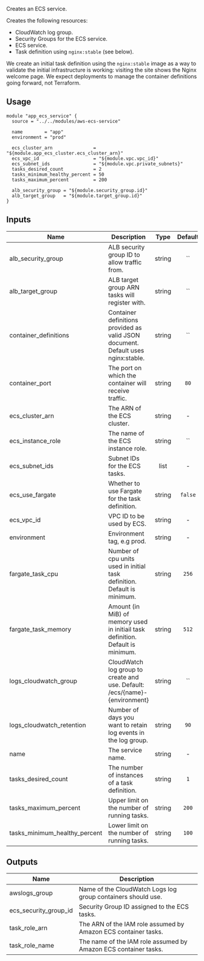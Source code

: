 <!-- BEGINNING OF PRE-COMMIT-TERRAFORM DOCS HOOK -->
Creates an ECS service.

Creates the following resources:

* CloudWatch log group.
* Security Groups for the ECS service.
* ECS service.
* Task definition using `nginx:stable` (see below).

We create an initial task definition using the `nginx:stable` image as a way
to validate the initial infrastructure is working: visiting the site shows
the Nginx welcome page. We expect deployments to manage the container
definitions going forward, not Terraform.

## Usage

```hcl
module "app_ecs_service" {
  source = "../../modules/aws-ecs-service"

  name        = "app"
  environment = "prod"

  ecs_cluster_arn               = "${module.app_ecs_cluster.ecs_cluster_arn}"
  ecs_vpc_id                    = "${module.vpc.vpc_id}"
  ecs_subnet_ids                = "${module.vpc.private_subnets}"
  tasks_desired_count           = 2
  tasks_minimum_healthy_percent = 50
  tasks_maximum_percent         = 200

  alb_security_group = "${module.security_group.id}"
  alb_target_group   = "${module.target_group.id}"
}
```


## Inputs

| Name | Description | Type | Default | Required |
|------|-------------|:----:|:-----:|:-----:|
| alb_security_group | ALB security group ID to allow traffic from. | string | `` | no |
| alb_target_group | ALB target group ARN tasks will register with. | string | `` | no |
| container_definitions | Container definitions provided as valid JSON document. Default uses nginx:stable. | string | `` | no |
| container_port | The port on which the container will receive traffic. | string | `80` | no |
| ecs_cluster_arn | The ARN of the ECS cluster. | string | - | yes |
| ecs_instance_role | The name of the ECS instance role. | string | `` | no |
| ecs_subnet_ids | Subnet IDs for the ECS tasks. | list | - | yes |
| ecs_use_fargate | Whether to use Fargate for the task definition. | string | `false` | no |
| ecs_vpc_id | VPC ID to be used by ECS. | string | - | yes |
| environment | Environment tag, e.g prod. | string | - | yes |
| fargate_task_cpu | Number of cpu units used in initial task definition. Default is minimum. | string | `256` | no |
| fargate_task_memory | Amount (in MiB) of memory used in initiail task definition. Default is minimum. | string | `512` | no |
| logs_cloudwatch_group | CloudWatch log group to create and use. Default: /ecs/{name}-{environment} | string | `` | no |
| logs_cloudwatch_retention | Number of days you want to retain log events in the log group. | string | `90` | no |
| name | The service name. | string | - | yes |
| tasks_desired_count | The number of instances of a task definition. | string | `1` | no |
| tasks_maximum_percent | Upper limit on the number of running tasks. | string | `200` | no |
| tasks_minimum_healthy_percent | Lower limit on the number of running tasks. | string | `100` | no |

## Outputs

| Name | Description |
|------|-------------|
| awslogs_group | Name of the CloudWatch Logs log group containers should use. |
| ecs_security_group_id | Security Group ID assigned to the ECS tasks. |
| task_role_arn | The ARN of the IAM role assumed by Amazon ECS container tasks. |
| task_role_name | The name of the IAM role assumed by Amazon ECS container tasks. |

<!-- END OF PRE-COMMIT-TERRAFORM DOCS HOOK -->
